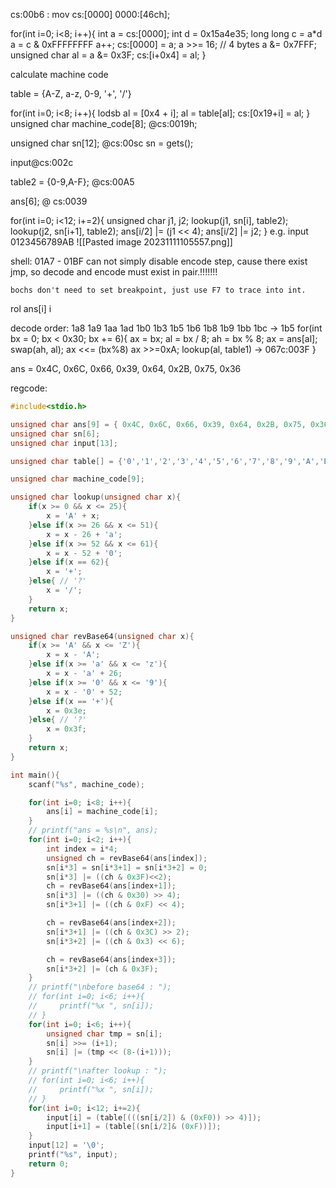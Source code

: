 cs:00b6 : 
	mov cs:[0000] 0000:[46ch];

for(int i=0; i<8; i++){
	int a = cs:[0000];
	int d = 0x15a4e35;
	long long c = a\*d
	a = c & 0xFFFFFFFF
	a++;
	cs:[0000] = a;
	a >>= 16; // 4 bytes
	a &= 0x7FFF;
	unsigned char al = a &= 0x3F;
	cs:[i+0x4] = al;
}

calculate machine code

table = {A-Z, a-z, 0-9, '+', '/'}

for(int i=0; i<8; i++){
	lodsb al = [0x4 + i];
	al = table[al];
	cs:[0x19+i] = al;
}
unsigned char machine_code[8]; @cs:0019h;

unsigned char sn[12]; @cs:00sc
sn = gets();

input@cs:002c

table2 = {0-9,A-F}; @cs:00A5

ans[6]; @ cs:0039

for(int i=0; i<12; i+=2){
	unsigned char  j1, j2;
	lookup(j1, sn[i], table2);
	lookup(j2, sn[i+1], table2);
	ans[i/2] |= (j1 << 4);
	ans[i/2] |= j2;
}
e.g. input 0123456789AB
![[Pasted image 20231111105557.png]]

shell: 01A7 - 01BF 
can not simply disable encode step, cause there exist jmp, so decode and encode must exist in pair.!!!!!!!

`bochs don't need to set breakpoint, just use F7 to trace into int.`

rol ans[i] i

decode order:
1a8 1a9 1aa 1ad 1b0 1b3 1b5 1b6 1b8 1b9 1bb 1bc -> 1b5
for(int bx = 0; bx < 0x30; bx += 6){
	ax = bx;
	al = bx / 8;
	ah = bx % 8;
	ax = ans[al];
	swap(ah, al);
	ax <<= (bx%8)
	ax >>=0xA;
	lookup(al, table1) -> 067c:003F
}

ans = 0x4C, 0x6C, 0x66, 0x39, 0x64, 0x2B, 0x75, 0x36

regcode:
```c
#include<stdio.h>

unsigned char ans[9] = { 0x4C, 0x6C, 0x66, 0x39, 0x64, 0x2B, 0x75, 0x36, '\0'};
unsigned char sn[6];
unsigned char input[13];

unsigned char table[] = {'0','1','2','3','4','5','6','7','8','9','A','B','C','D','E','F'};

unsigned char machine_code[9];

unsigned char lookup(unsigned char x){
    if(x >= 0 && x <= 25){
        x = 'A' + x;
    }else if(x >= 26 && x <= 51){
        x = x - 26 + 'a';
    }else if(x >= 52 && x <= 61){
        x = x - 52 + '0';
    }else if(x == 62){
        x = '+';
    }else{ // '?'
        x = '/';
    }
    return x;
}

unsigned char revBase64(unsigned char x){
    if(x >= 'A' && x <= 'Z'){
        x = x - 'A';
    }else if(x >= 'a' && x <= 'z'){
        x = x - 'a' + 26;
    }else if(x >= '0' && x <= '9'){
        x = x - '0' + 52;
    }else if(x == '+'){
        x = 0x3e;
    }else{ // '?'
        x = 0x3f;
    }
    return x;
}

int main(){
    scanf("%s", machine_code);

    for(int i=0; i<8; i++){
        ans[i] = machine_code[i];
    }
    // printf("ans = %s\n", ans);
    for(int i=0; i<2; i++){
        int index = i*4;
        unsigned ch = revBase64(ans[index]);
        sn[i*3] = sn[i*3+1] = sn[i*3+2] = 0;
        sn[i*3] |= ((ch & 0x3F)<<2);
        ch = revBase64(ans[index+1]);
        sn[i*3] |= ((ch & 0x30) >> 4);
        sn[i*3+1] |= ((ch & 0xF) << 4);

        ch = revBase64(ans[index+2]);
        sn[i*3+1] |= ((ch & 0x3C) >> 2);
        sn[i*3+2] |= ((ch & 0x3) << 6);

        ch = revBase64(ans[index+3]);
        sn[i*3+2] |= (ch & 0x3F);
    }
    // printf("\nbefore base64 : ");
    // for(int i=0; i<6; i++){
    //     printf("%x ", sn[i]);
    // }
    for(int i=0; i<6; i++){
        unsigned char tmp = sn[i];
        sn[i] >>= (i+1);
        sn[i] |= (tmp << (8-(i+1)));
    }
    // printf("\nafter lookup : ");
    // for(int i=0; i<6; i++){
    //     printf("%x ", sn[i]);
    // }
    for(int i=0; i<12; i+=2){
        input[i] = (table[(((sn[i/2]) & (0xF0)) >> 4)]);
        input[i+1] = (table[(sn[i/2]& (0xF))]);
    }
    input[12] = '\0';
    printf("%s", input);
    return 0;
}
```
